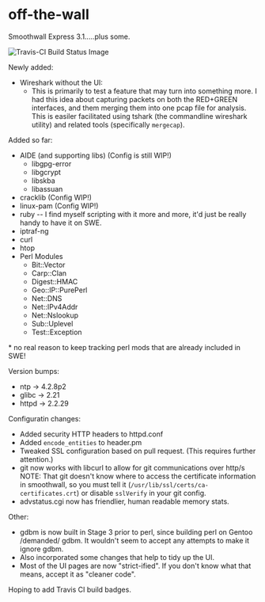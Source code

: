 off-the-wall
============
Smoothwall Express 3.1.....plus some.

![Travis-CI Build Status Image](https://travis-ci.org/d4t4king/off-the-wall.svg?branch=master)

Newly added:
* Wireshark without the UI:
	* This is primarily to test a feature that may turn into something more.  I had this idea about capturing packets on both the RED+GREEN interfaces, and them merging them into one pcap file for analysis.  This is easiler facilitated using tshark (the commandline wireshark utility) and related tools (specifically `mergecap`).

Added so far:
* AIDE (and supporting libs) (Config is still WIP!)
	* libgpg-error
	* libgcrypt
	* libskba
	* libassuan
* cracklib (Config WIP!)
* linux-pam (Config WIP!)
* ruby -- I find myself scripting with it more and more, it'd just be really handy to have it on SWE.
* iptraf-ng
* curl
* htop
* Perl Modules
	* Bit::Vector
	* Carp::Clan
	* Digest::HMAC
	* Geo::IP::PurePerl
	* Net::DNS
	* Net::IPv4Addr
	* Net::Nslookup
	* Sub::Uplevel
	* Test::Exception

\* no real reason to keep tracking perl mods that are already included in SWE!

Version bumps:
* ntp -> 4.2.8p2
* glibc -> 2.21
* httpd -> 2.2.29

Configuratin changes:
* Added security HTTP headers to httpd.conf
* Added `encode_entities` to header.pm
* Tweaked SSL configuration based on pull request.  (This requires further attention.)
* git now works with libcurl to allow for git communications over http/s
NOTE: That git doesn't know where to access the certificate information in smoothwall, so you must tell it (`/usr/lib/ssl/certs/ca-certificates.crt`) or disable `sslVerify` in your git config.
* advstatus.cgi now has friendlier, human readable memory stats.

Other:
* gdbm is now built in Stage 3 prior to perl, since building perl on Gentoo /demanded/ gdbm.  It wouldn't seem to accept any attempts to make it ignore gdbm.
* Also incorporated some changes that help to tidy up the UI.
* Most of the UI pages are now "strict-ified".  If you don't know what that means, accept it as "cleaner code".

Hoping to add Travis CI build badges.
